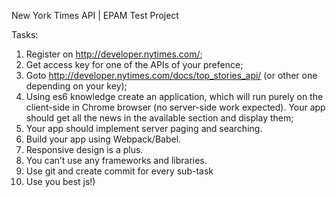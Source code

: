 New York Times API | EPAM Test Project

Tasks:

1) Register on http://developer.nytimes.com/;
2) Get access key for one of the APIs of your prefence;
3) Goto http://developer.nytimes.com/docs/top_stories_api/ (or other one depending on your key);
4) Using es6 knowledge create an application, which will run purely on the client-side in Chrome browser (no server-side work expected). Your app should get all the news in the available section and display them;
5) Your app should implement server paging and searching.
5) Build your app using Webpack/Babel.
6) Responsive design is a plus.
7) You can’t use any frameworks and libraries.
8) Use git and create commit for every sub-task
9) Use you best js!)